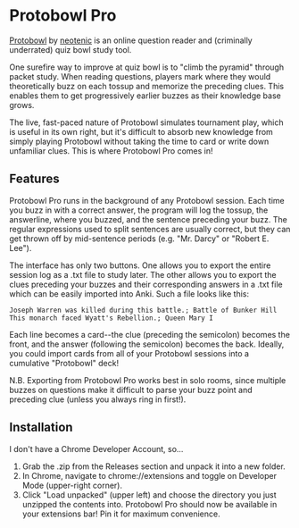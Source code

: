 # Protobowl Pro
[Protobowl](https://protobowl.com) by [neotenic](https://github.com/neotenic/protobowl) is an online question reader and (criminally underrated) quiz bowl study tool.

One surefire way to improve at quiz bowl is to "climb the pyramid" through packet study. When reading questions, players mark where they would theoretically buzz on each tossup and memorize the preceding clues. This enables them to get progressively earlier buzzes as their knowledge base grows.

The live, fast-paced nature of Protobowl simulates tournament play, which is useful in its own right, but it's difficult to absorb new knowledge from simply playing Protobowl without taking the time to card or write down unfamiliar clues. This is where Protobowl Pro comes in!

## Features
Protobowl Pro runs in the background of any Protobowl session. Each time you buzz in with a correct answer, the program will log the tossup, the answerline, where you buzzed, and the sentence preceding your buzz. The regular expressions used to split sentences are usually correct, but they can get thrown off by mid-sentence periods (e.g. "Mr. Darcy" or "Robert E. Lee"). 

The interface has only two buttons. One allows you to export the entire session log as a .txt file to study later. The other allows you to export the clues preceding your buzzes and their corresponding answers in a .txt file which can be easily imported into Anki. Such a file looks like this:
```
Joseph Warren was killed during this battle.; Battle of Bunker Hill
This monarch faced Wyatt's Rebellion.; Queen Mary I
```
Each line becomes a card--the clue (preceding the semicolon) becomes the front, and the answer (following the semicolon) becomes the back. Ideally, you could import cards from all of your Protobowl sessions into a cumulative "Protobowl" deck!

N.B. Exporting from Protobowl Pro works best in solo rooms, since multiple buzzes on questions make it difficult to parse your buzz point and preceding clue (unless you always ring in first!).

## Installation
I don't have a Chrome Developer Account, so...
1. Grab the .zip from the Releases section and unpack it into a new folder.
2. In Chrome, navigate to chrome://extensions and toggle on Developer Mode (upper-right corner). 
3. Click "Load unpacked" (upper left) and choose the directory you just unzipped the contents into. Protobowl Pro should now be available in your extensions bar! Pin it for maximum convenience.
